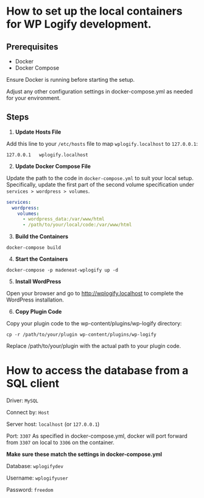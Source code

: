 # How to set up the local containers for WP Logify development.


## Prerequisites
- Docker
- Docker Compose

Ensure Docker is running before starting the setup.

Adjust any other configuration settings in docker-compose.yml as needed for your environment.

## Steps

1. **Update Hosts File**

Add this line to your `/etc/hosts` file to map `wplogify.localhost` to `127.0.0.1`:

```
127.0.0.1   wplogify.localhost
```
2. **Update Docker Compose File**

Update the path to the code in `docker-compose.yml` to suit your local setup. Specifically, update the first part of the second volume specification under `services > wordpress > volumes`.

```yaml
services:
  wordpress:
    volumes:
      - wordpress_data:/var/www/html
      - /path/to/your/local/code:/var/www/html      
```

3. **Build the Containers**

```
docker-compose build
```

4. **Start the Containers**

```
docker-compose -p madeneat-wplogify up -d
```

5. **Install WordPress**

Open your browser and go to http://wplogify.localhost to complete the WordPress installation.


6. **Copy Plugin Code**

Copy your plugin code to the wp-content/plugins/wp-logify directory:

```
cp -r /path/to/your/plugin wp-content/plugins/wp-logify
```

Replace /path/to/your/plugin with the actual path to your plugin code.

# How to access the database from a SQL client

Driver: `MySQL`

Connect by: `Host`

Server host: `localhost` (or `127.0.0.1`)

Port: `3307`
As specified in docker-compose.yml, docker will port forward from `3307` on local to `3306` on the container.

**Make sure these match the settings in docker-compose.yml**

Database: `wplogifydev`

Username: `wplogifyuser`

Password: `freedom`
